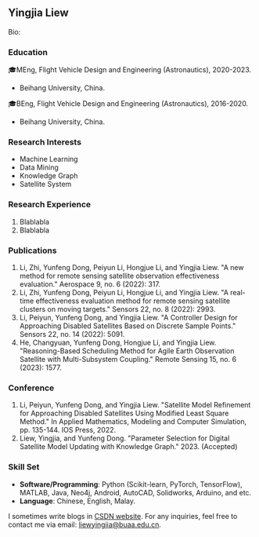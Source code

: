 ## Yingjia Liew
Bio: 


### Education
🎓MEng, Flight Vehicle Design and Engineering (Astronautics), 2020-2023.  
  - Beihang University, China.

🎓BEng, Flight Vehicle Design and Engineering (Astronautics), 2016-2020.  
 -  Beihang University, China.  


### Research Interests
- Machine Learning 
- Data Mining
- Knowledge Graph
- Satellite System


### Research Experience
1. Blablabla
2. Blablabla


### Publications
1. Li, Zhi, Yunfeng Dong, Peiyun Li, Hongjue Li, and Yingjia Liew. "A new method for remote sensing satellite observation effectiveness evaluation." Aerospace 9, no. 6 (2022): 317.
2. Li, Zhi, Yunfeng Dong, Peiyun Li, Hongjue Li, and Yingjia Liew. "A real-time effectiveness evaluation method for remote sensing satellite clusters on moving targets." Sensors 22, no. 8 (2022): 2993.
3. Li, Peiyun, Yunfeng Dong, and Yingjia Liew. "A Controller Design for Approaching Disabled Satellites Based on Discrete Sample Points." Sensors 22, no. 14 (2022): 5091.
4. He, Changyuan, Yunfeng Dong, Hongjue Li, and Yingjia Liew. "Reasoning-Based Scheduling Method for Agile Earth Observation Satellite with Multi-Subsystem Coupling." Remote Sensing 15, no. 6 (2023): 1577.


### Conference
1. Li, Peiyun, Yunfeng Dong, and Yingjia Liew. "Satellite Model Refinement for Approaching Disabled Satellites Using Modified Least Square Method." In Applied Mathematics, Modeling and Computer Simulation, pp. 135-144. IOS Press, 2022.
2. Liew, Yingjia, and Yunfeng Dong. "Parameter Selection for Digital Satellite Model Updating with Knowledge Graph." 2023. (Accepted)


### Skill Set
- <b>Software/Programming</b>: Python (Scikit-learn, PyTorch, TensorFlow), MATLAB, Java, Neo4j, Android, AutoCAD, Solidworks, Arduino, and etc.
- <b>Language</b>: Chinese, English, Malay. 

I sometimes write blogs in [CSDN website](https://blog.csdn.net/qq_39560620?spm=1010.2135.3001.5343). 
For any inquiries, feel free to contact me via email: [liewyingjia@buaa.edu.cn](liewyingjia@buaa.edu.cn).

